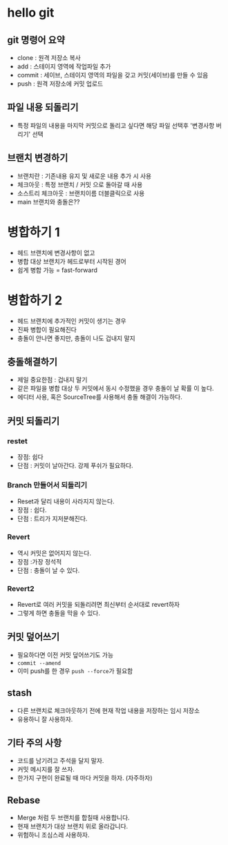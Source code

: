 # hello git

## git 명령어 요약

- clone : 원격 저장소 복사
- add : 스테이지 영역에 작업파일 추가
- commit : 세이브, 스테이지 영역의 파일을 갖고 커밋(세이브)를 만들 수 있음
- push : 원격 저장소에 커밋 업로드

## 파일 내용 되돌리기
- 특정 파일의 내용을 마지막 커밋으로 돌리고 싶다면 해당 파일 선택후 '변경사항 버리기' 선택

## 브랜치 변경하기

- 브랜치란 : 기존내용 유지 및 새로운 내용 추가 시 사용
- 체크아웃 : 특정 브랜치 / 커밋 으로 돌아갈 때 사용
- 소스트리 체크아웃 : 브랜치이름 더블클릭으로 사용
- main 브랜치와 충돌은??


# 병합하기 1

- 헤드 브랜치에 변경사항이 없고
- 병합 대상 브랜치가 헤드로부터 시작된 경어
- 쉽게 병합 가능 = fast-forward 

# 병합하기 2

- 헤드 브랜치에 추가적인 커밋이 생기는 경우
- 진짜 병합이 필요해진다
- 충돌이 안나면 좋지만, 충돌이 나도 겁내지 말지

## 충돌해결하기

- 제일 중요한점 : 겁내지 말기
- 같은 파일을 병합 대상 두 커밋에서 동시 수정했을 경우 충돌이 날 확률 이 높다.
- 에디터 사용, 혹은 SourceTree를 사용해서 충돌 해결이 가능하다.


## 커밋 되돌리기

### restet

 - 장점: 쉽다
 - 단점 : 커밋이 날아간다. 강제 푸쉬가 필요하다.

### Branch 만들어서 되돌리기

 - Reset과 달리 내용이 사라지지 않는다.
 - 장점 : 쉽다.
 - 단점 : 트리가 지저분해진다.

 ### Revert

 - 역시 커밋은 없어지지 않는다.
 - 장점 :가장 정석적
 - 단점 : 충돌이 날 수 있다.

 ### Revert2
 
 - Revert로 여러 커밋을 되돌리려면 최신부터 순서대로 revert하자
 - 그렇게 하면 충돌을 막을 수 있다.

 ## 커밋 덮어쓰기
 
 - 필요하다면 이전 커밋 덮어쓰기도 가능
 - `commit --amend`
 - 이미 push를 한 경우 `push --force`가 필요함

## stash

 - 다른 브랜치로 체크아웃하기 전에 현재 작업 내용을 저장하는 임시 저장소
 - 유용하니 잘 사용하자.
  

## 기타 주의 사항 

 - 코드를 남기려고 주석을 달지 말자.
 - 커밋 메시지를 잘 쓰자.
 - 한가지 구현이 완료될 때 마다 커밋을 하자. (자주하자)
 
## Rebase

 - Merge 처럼 두 브랜치를 합칠때 사용합니다.
 - 현재 브랜치가 대상 브랜치 위로 올라갑니다.
 - 위험하니 조심스레 사용하자.
